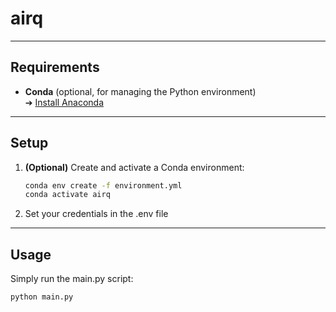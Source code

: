 # airq

---

## Requirements

- **Conda** (optional, for managing the Python environment)  
  ➔ [Install Anaconda](https://www.anaconda.com/download)

---

## Setup

1. **(Optional)** Create and activate a Conda environment:
   
   ```bash
   conda env create -f environment.yml
   conda activate airq

2. Set your credentials in the .env file

---

## Usage
Simply run the main.py script:

 ```bash
python main.py
```